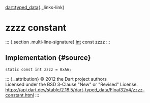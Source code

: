 [dart:typed\_data](../../dart-typed_data/dart-typed_data-library){._links-link}

zzzz constant
=============

::: {.section .multi-line-signature}
[int](../../dart-core/int-class) const zzzz
:::

Implementation {#source}
--------------

``` {.language-dart data-language="dart"}
static const int zzzz = 0xAA;
```

::: {._attribution}
© 2012 the Dart project authors\
Licensed under the BSD 3-Clause \"New\" or \"Revised\" License.\
<https://api.dart.dev/stable/2.18.5/dart-typed_data/Float32x4/zzzz-constant.html>
:::
